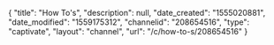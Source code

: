 {
    "title": "How To's",
    "description": null,
    "date_created": "1555020881",
    "date_modified": "1559175312",
    "channelid": "208654516",
    "type": "captivate",
    "layout": "channel",
    "url": "\/c\/how-to-s\/208654516"
}